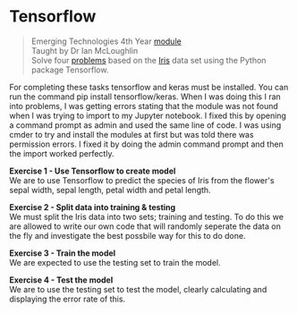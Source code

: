 # Tensorflow

> Emerging Technologies 4th Year [module](https://emerging-technologies.github.io/)  
> Taught by Dr Ian McLoughlin  
> Solve four [problems](https://emerging-technologies.github.io/problems/tensorflow.html) based on the [Iris](https://archive.ics.uci.edu/ml/datasets/iris) data set using the Python package Tensorflow.

For completing these tasks tensorflow and keras must be installed. You can run the command pip install tensorflow/keras. When I was doing this I ran into problems, I was getting errors stating that the module was not found when I was trying to import to my Jupyter notebook. I fixed this by opening a command prompt as admin and used the same line of code. I was using cmder to try and install the modules at first but was told there was permission errors. I fixed it by doing the admin command prompt and then the import worked perfectly.

**Exercise 1 - Use Tensorflow to create model**  
We are to use Tensorflow to predict the species of Iris from the flower's sepal width, sepal length, petal width and petal length.

**Exercise 2 - Split data into training & testing**  
We must split the Iris data into two sets; training and testing. To do this we are allowed to write our own code that will randomly seperate the data on the fly and investigate the best possbile way for this to do done.

**Exercise 3 - Train the model**  
We are expected to use the testing set to train the model.

**Exercise 4 - Test the model**  
We are to use the testing set to test the model, clearly calculating and displaying the error rate of this.
